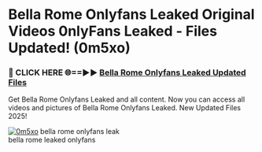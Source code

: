 # Bella Rome Onlyfans Leaked Original Videos 0nlyFans Leaked - Files Updated! (0m5xo)

<h3>🔴 CLICK HERE 🌐==►► <a href="https://tinyurl.com/2jnfzry5" rel="nofollow">Bella Rome Onlyfans Leaked Updated Files</a></h3>

Get Bella Rome Onlyfans Leaked and all content. Now you can access all videos and pictures of Bella Rome Onlyfans Leaked. New Updated Files 2025!

[![0m5xo](https://i.imgur.com/GyGTBgg.gif)](https://tinyurl.com/2jnfzry5)
bella rome onlyfans leak<br>
bella rome leaked onlyfans